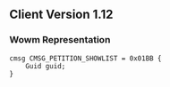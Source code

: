 ## Client Version 1.12

### Wowm Representation
```rust,ignore
cmsg CMSG_PETITION_SHOWLIST = 0x01BB {
    Guid guid;    
}

```
